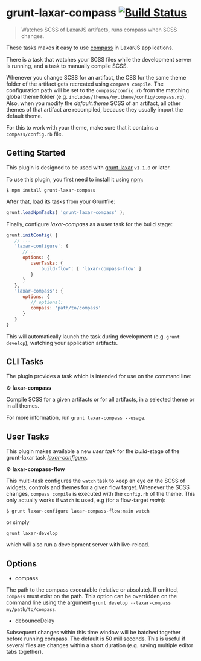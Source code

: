 # grunt-laxar-compass [![Build Status](https://travis-ci.org/LaxarJS/grunt-laxar.svg?branch=master)](https://travis-ci.org/LaxarJS/grunt-laxar)

> Watches SCSS of LaxarJS artifacts, runs compass when SCSS changes.

These tasks makes it easy to use [compass](http://compass-style.org/) in LaxarJS applications.

There is a task that watches your SCSS files while the development server is running, and a task to manually compile SCSS.

Whenever you change SCSS for an artifact, the CSS for the same theme folder of the artifact gets recreated using `compass compile`.
The configuration path will be set to the `compass/config.rb` from the matching global theme folder (e.g. `includes/themes/my.theme/config/compass.rb`).
Also, when you modify the *default.theme* SCSS of an artifact, all other themes of that artifact are recompiled, because they usually import the default theme.

For this to work with your theme, make sure that it contains a `compass/config.rb` file.


## Getting Started

This plugin is designed to be used with [grunt-laxar](https://github.com/LaxarJS/grunt-laxar) `v1.1.0` or later.

To use this plugin, you first need to install it using [npm](https://npmjs.org):

```console
$ npm install grunt-laxar-compass
```

After that, load its tasks from your Gruntfile:

```js
grunt.loadNpmTasks( 'grunt-laxar-compass' );
```

Finally, configure *laxar-compass* as a user task for the build stage:

```js
grunt.initConfig( {
   // ...
   'laxar-configure': {
      // ...
      options: {
         userTasks: {
            'build-flow': [ 'laxar-compass-flow' ]
         }
      }
   },
   'laxar-compass': {
      options: {
         // optional:
         compass: 'path/to/compass'
      }
   }
}
```

This will automatically launch the task during development (e.g. `grunt develop`), watching your application artifacts.


## CLI Tasks

The plugin provides a task which is intended for use on the command line:

⚙ **laxar-compass**

Compile SCSS for a given artifacts or for all artifacts, in a selected theme or in all themes.

For more information, run `grunt laxar-compass --usage`.


## User Tasks

This plugin makes available a new *user task* for the *build*-stage of the grunt-laxar task [*laxar-configure*](https://github.com/LaxarJS/grunt-laxar/blob/master/docs/tasks/laxar-configure.md).

⚙ **laxar-compass-flow**

This multi-task configures the `watch` task to keep an eye on the SCSS of widgets, controls and themes for a given flow target.
Whenever the SCSS changes, `compass compile` is executed with the `config.rb` of the theme.
This only actually works if `watch` is used, e.g (for a flow-target _main_):

```console
$ grunt laxar-configure laxar-compass-flow:main watch
```

or simply

```console
grunt laxar-develop
```

which will also run a development server with live-reload.


## Options

* compass

The path to the compass executable (relative or absolute).
If omitted, `compass` must exist on the path.
This option can be overridden on the command line using the argument `grunt develop --laxar-compass my/path/to/compass`.

* debounceDelay

Subsequent changes within this time window will be batched together before running compass.
The default is 50 milliseconds.
This is useful if several files are changes within a short duration (e.g. saving multiple editor tabs together).
